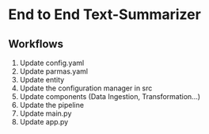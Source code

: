 # End to End Text-Summarizer

## Workflows
1. Update config.yaml
2. Update parmas.yaml
3. Update entity
4. Update the configuration manager in src
5. Update components (Data Ingestion, Transformation...)
6. Update the pipeline
7. Update main.py
8. Update app.py